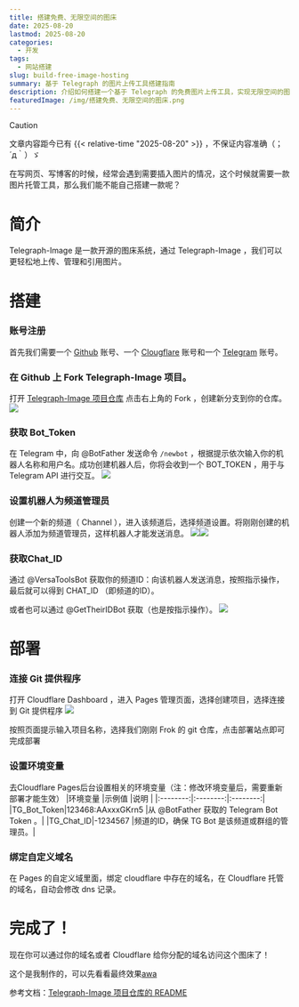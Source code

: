 ```yaml
---
title: 搭建免费、无限空间的图床
date: 2025-08-20
lastmod: 2025-08-20
categories:
  - 开发
tags:
  - 网站搭建
slug: build-free-image-hosting
summary: 基于 Telegraph 的图片上传工具搭建指南
description: 介绍如何搭建一个基于 Telegraph 的免费图片上传工具，实现无限空间的图床功能。
featuredImage: /img/搭建免费、无限空间的图床.png
---
```


> [!CAUTION]
> 文章内容距今已有 {{< relative-time "2025-08-20" >}} ，不保证内容准确（；´д｀）ゞ

在写网页、写博客的时候，经常会遇到需要插入图片的情况，这个时候就需要一款图片托管工具，那么我们能不能自己搭建一款呢？
# 简介
Telegraph-Image 是一款开源的图床系统，通过 Telegraph-Image ，我们可以更轻松地上传、管理和引用图片。
# 搭建
### 账号注册
首先我们需要一个 [Github](https://github.com/) 账号、一个 [Clougflare](https://dash.cloudflare.com/) 账号和一个 [Telegram](http://telegram.org/) 账号。
### 在 Github 上 Fork Telegraph-Image 项目。
打开 [Telegraph-Image 项目仓库](https://github.com/cf-pages/Telegraph-Image) 点击右上角的 Fork ，创建新分支到你的仓库。
![](https://origin.picgo.net/2025/09/13/qwq7c29615298be6eff.png)

### 获取 Bot_Token
在 Telegram 中，向 @BotFather 发送命令 ```/newbot``` ，根据提示依次输入你的机器人名称和用户名。成功创建机器人后，你将会收到一个 BOT_TOKEN ，用于与 Telegram API 进行交互。
![](https://origin.picgo.net/2025/09/13/365426825-04f01289-205c-43e0-ba03-d9ab3465e34935a857c42d9af3b0.png)

### 设置机器人为频道管理员
创建一个新的频道（ Channel ），进入该频道后，选择频道设置。将刚刚创建的机器人添加为频道管理员，这样机器人才能发送消息。
![](https://origin.picgo.net/2025/09/13/365426803-cedea4c7-8b31-42e0-98a1-8a72ff69528fb47b2160ea66055a.png)![](https://origin.picgo.net/2025/09/13/365426775-16393802-17eb-4ae4-a758-f0fdb7aaebc41f32e59c8b0787ee.png)

### 获取Chat_ID
通过 @VersaToolsBot 获取你的频道ID：向该机器人发送消息，按照指示操作，最后就可以得到 CHAT_ID （即频道的ID）。

或者也可以通过 @GetTheirIDBot 获取（也是按指示操作）。
![](https://origin.picgo.net/2025/09/13/365426594-59fe8b20-c969-4d13-8d46-e58c0e8b9e7990d975373504d258.png)

# 部署
### 连接 Git 提供程序
打开 Cloudflare Dashboard ，进入 Pages 管理页面，选择创建项目，选择连接到 Git 提供程序
![](https://origin.picgo.net/2025/09/13/68747470733a2f2f74656c6567726170682d696d6167652e70616765732e6465762f66696c652f3864346566396237373631613235383231643963322e706e67d6cbe5a904620c35.png)

按照页面提示输入项目名称，选择我们刚刚 Frok 的 git 仓库，点击部署站点即可完成部署
### 设置环境变量
去Cloudflare Pages后台设置相关的环境变量（注：修改环境变量后，需要重新部署才能生效）
|环境变量      |示例值       |说明        |
|:--------:|:--------:|:--------:|
|TG_Bot_Token|123468:AAxxxGKrn5	|从 @BotFather 获取的 Telegram Bot Token 。|
|TG_Chat_ID|-1234567  |频道的ID，确保 TG Bot 是该频道或群组的管理员。|
### 绑定自定义域名
在 Pages 的自定义域里面，绑定 cloudflare 中存在的域名，在 Cloudflare 托管的域名，自动会修改 dns 记录。

# 完成了！
现在你可以通过你的域名或者 Cloudflare 给你分配的域名访问这个图床了！

这个是我制作的，可以先看看最终效果[awa](https://image.fanzhuo.xyz/)

参考文档：[Telegraph-Image 项目仓库的 README](https://github.com/cf-pages/Telegraph-Image)